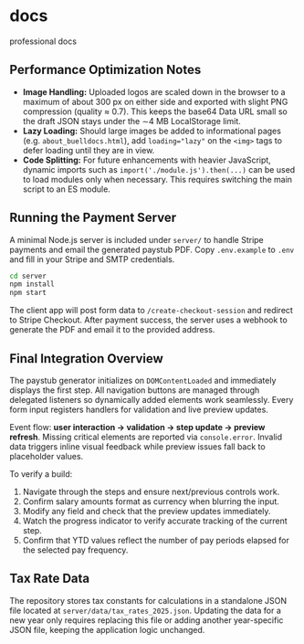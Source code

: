 # docs
professional docs

## Performance Optimization Notes

* **Image Handling:** Uploaded logos are scaled down in the browser to a maximum of about 300 px on either side and exported with slight PNG compression (quality ≈ 0.7). This keeps the base64 Data URL small so the draft JSON stays under the ∼4 MB LocalStorage limit.
* **Lazy Loading:** Should large images be added to informational pages (e.g. `about_buelldocs.html`), add `loading="lazy"` on the `<img>` tags to defer loading until they are in view.
* **Code Splitting:** For future enhancements with heavier JavaScript, dynamic imports such as `import('./module.js').then(...)` can be used to load modules only when necessary. This requires switching the main script to an ES module.

## Running the Payment Server

A minimal Node.js server is included under `server/` to handle Stripe payments and email the generated paystub PDF. Copy `.env.example` to `.env` and fill in your Stripe and SMTP credentials.

```bash
cd server
npm install
npm start
```

The client app will post form data to `/create-checkout-session` and redirect to Stripe Checkout. After payment success, the server uses a webhook to generate the PDF and email it to the provided address.

## Final Integration Overview

The paystub generator initializes on `DOMContentLoaded` and immediately displays the first step. All navigation buttons are managed through delegated listeners so dynamically added elements work seamlessly. Every form input registers handlers for validation and live preview updates.

Event flow: **user interaction → validation → step update → preview refresh**. Missing critical elements are reported via `console.error`. Invalid data triggers inline visual feedback while preview issues fall back to placeholder values.

To verify a build:

1. Navigate through the steps and ensure next/previous controls work.
2. Confirm salary amounts format as currency when blurring the input.
3. Modify any field and check that the preview updates immediately.
4. Watch the progress indicator to verify accurate tracking of the current step.
5. Confirm that YTD values reflect the number of pay periods elapsed for the selected pay frequency.

## Tax Rate Data

The repository stores tax constants for calculations in a standalone JSON file located at `server/data/tax_rates_2025.json`. Updating the data for a new year only requires replacing this file or adding another year-specific JSON file, keeping the application logic unchanged.
